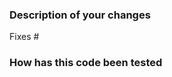 <!--
Thank you for helping to improve the Akuity Crossplane Provider!
-->

### Description of your changes

<!--
Briefly describe what this pull request does. Be sure to direct your reviewers'
attention to anything that needs special consideration.

We love pull requests that resolve an open Akuity Crossplane Provider issue. 
If yours does, you can uncomment the below line to indicate which issue your PR 
fixes, for example "Fixes #500":

-->
Fixes #

### How has this code been tested

<!--
Before reviewers can be confident in the correctness of this pull request, it
needs to tested and shown to be correct. Briefly describe the testing that has
already been done or which is planned for this change.
-->
